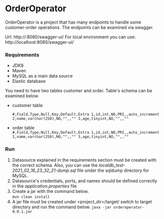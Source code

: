 # OrderOperator

OrderOperator is a project that has many endpoints to handle some customer-order operations.
The endpoints can be examined via swagger.

Url: http://<configured-host-name>:8080/swagger-ui/
For local environment you can use: http://localhost:8080/swagger-ui/

### Requirements
* JDK8
* Maven
* MySQL as a main data source
* Elastic database
  
You need to have two tables customer and order. Table's schema can be examined below.
* customer table  
    
    `#,Field,Type,Null,Key,Default,Extra
    1,id,int,NO,PRI,,auto_increment
    2,name,varchar(250),NO,"",,""
    3,age,tinyint,NO,"",,""
    `

* order table  
    `#,Field,Type,Null,Key,Default,Extra
    1,id,int,NO,PRI,,auto_increment
    2,name,varchar(250),NO,"",,""
    3,age,tinyint,NO,"",,""
    `
  
### Run

1. Datasource explained in the requirements section must be created with the correct schema. 
   Also, you can use the _localdb_test-2021_02_16_23_32_21-dump.sql_ file under the sqldump directory for MySQL.
2. Datasource's credentials, ports, and names should be defined correctly in the _application.properties_ file
3. Create a jar with the command below.  
`mvn clean install`
4. A jar file must be created under <project_dir>/target/ switch to target directory and run the command below.
`java -jar orderoperator-0.0.1.jar`

